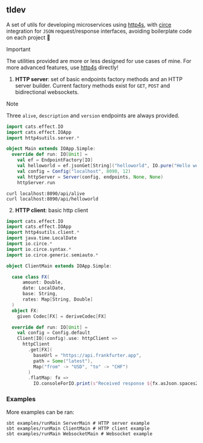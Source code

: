 ## tldev

A set of utils for developing microservices using [http4s](https://http4s.org/), with
[circe](https://circe.github.io/circe/) integration for `JSON` request/response interfaces,
avoiding boilerplate code on each project 🚀

> [!IMPORTANT]  
> The utilities provided are more or less designed for use cases of mine. For more advanced features, 
> use [http4s](https://http4s.org/) directly!

1. **HTTP server**: set of basic endpoints factory methods and an HTTP server builder.
Current factory methods exist for `GET`, `POST` and bidirectional websockets.

> [!NOTE]  
> Three `alive`, `description` and `version` endpoints are always provided.

```scala
import cats.effect.IO
import cats.effect.IOApp
import http4sutils.server.*

object Main extends IOApp.Simple:
  override def run: IO[Unit] =
    val ef = EndpointFactory[IO]
    val helloworld = ef.jsonGet[String]("helloworld", IO.pure("Hello world!"))
    val config = Config("localhost", 8090, 12)
    val httpServer = Server(config, endpoints, None, None)
    httpServer.run
```

```shell
curl localhost:8090/api/alive
curl localhost:8090/api/helloworld
```

2. **HTTP client**: basic http client 

```scala 
import cats.effect.IO
import cats.effect.IOApp
import http4sutils.client.*
import java.time.LocalDate
import io.circe.*
import io.circe.syntax.*
import io.circe.generic.semiauto.*

object ClientMain extends IOApp.Simple:

  case class FX(
      amount: Double,
      date: LocalDate,
      base: String,
      rates: Map[String, Double]
  )
  object FX:
    given Codec[FX] = deriveCodec[FX]

  override def run: IO[Unit] =
    val config = Config.default
    Client[IO](config).use: httpClient =>
      httpClient
        .get[FX](
          baseUrl = "https://api.frankfurter.app",
          path = Some("latest"),
          Map("from" -> "USD", "to" -> "CHF")
        )
        .flatMap: fx =>
          IO.consoleForIO.print(s"Received response ${fx.asJson.spaces2}")
```

### Examples 

More examples can be ran:
```shell
sbt examples/runMain ServerMain # HTTP server example 
sbt examples/runMain ClientMain # HTTP client example 
sbt examples/runMain WebsocketMain # Websocket example
```
